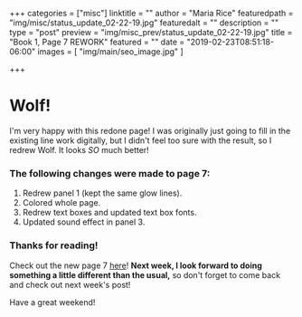 +++
categories = ["misc"]
linktitle = ""
author = "Maria Rice"
featuredpath = "img/misc/status_update_02-22-19.jpg"
featuredalt = ""
description = ""
type = "post"
preview = "img/misc_prev/status_update_02-22-19.jpg"
title = "Book 1, Page 7 REWORK"
featured = ""
date = "2019-02-23T08:51:18-06:00"
images = [ "img/main/seo_image.jpg" ]

+++

# Wolf!

I'm very happy with this redone page! I was originally just going to fill in the existing line work digitally, but I didn't feel too sure with the result, so I redrew Wolf. It looks _SO_ much better!

### The following changes were made to page 7:

1. Redrew panel 1 (kept the same glow lines).
2. Colored whole page.
3. Redrew text boxes and updated text box fonts.
4. Updated sound effect in panel 3.

### Thanks for reading!

Check out the new page 7 [here](https://mcrice123.github.io/morphic/blog/book-1-page-07/)! **Next week, I look forward to doing something a little different than the usual,** so don't forget to come back and check out next week's post! 

Have a great weekend! 

